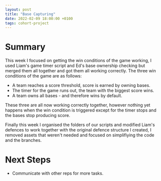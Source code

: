 ```yaml
---
layout: post
title: "Base Capturing"
date: 2022-02-09 18:00:00 +0100
tags: cohort-project
---
```


# Summary
This week I focused on getting the win conditions of the game working, I used Liam's game timer script and Ed's base ownership checking but merged them all together and got them all working correctly. The three win conditions of the game are as follows:

- A team reaches a score threshold, score is earned by owning bases.
- The timer for the game runs out, the team with the biggest score wins.
- A team owns all bases - and therefore wins by default.

These three are all now working correctly together, however nothing yet happens when the win condition is triggered except for the timer stops and the bases stop producing score. 

Finally this week I organised the folders of our scripts and modified Liam's defences to work together with the original defence structure I created, I removed assets that weren't needed and focused on simplifiying the code and the branches. 

# Next Steps
- Communicate with other reps for more tasks.